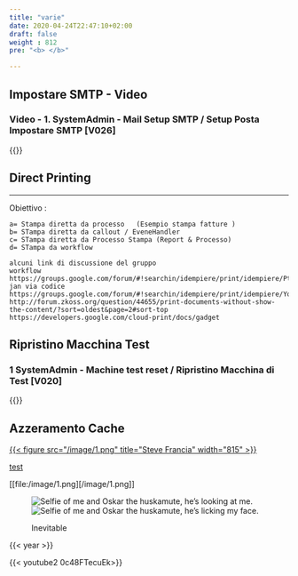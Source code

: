 ```yaml
---
title: "varie"
date: 2020-04-24T22:47:10+02:00
draft: false
weight : 812
pre: "<b> </b>"

---  
```


## Impostare SMTP - Video

### Video - 1. SystemAdmin - Mail Setup SMTP / Setup Posta Impostare SMTP [V026]
{{<youtube Uc94dR-fU4E>}}



##  Direct Printing


---

Obiettivo :

```
a= Stampa diretta da processo   (Esempio stampa fatture )
b= STampa diretta da callout / EveneHandler
c= STampa diretta da Processo Stampa (Report & Processo)
d= STampa da workflow
```

```
alcuni link di discussione del gruppo
workflow https://groups.google.com/forum/#!searchin/idempiere/print/idempiere/PtpIl54QyZo/blNLGVA9i5EJ
jan via codice  https://groups.google.com/forum/#!searchin/idempiere/print/idempiere/YqF39E7CxgQ/GbjkOzEbqNUJ
http://forum.zkoss.org/question/44655/print-documents-without-show-the-content/?sort=oldest&page=2#sort-top
https://developers.google.com/cloud-print/docs/gadget
```

## Ripristino Macchina Test 

### 1 SystemAdmin - Machine test reset / Ripristino Macchina di Test [V020]
{{<youtube _cMkoKRlf9Q>}}


## Azzeramento Cache

[{{< figure src="/image/1.png" title="Steve Francia" width="815"  >}}](/image/1.png)

[test](/image/1.png)

[[file:/image/1.png][/image/1.png]]

<figure class="grid two">
  <img sizes="(min-width: 35em) 1200px, 100vw" srcset="/image/1.png" 
  alt="Selfie of me and Oskar the huskamute, he’s looking at me.">
  <img sizes="(min-width: 35em) 1200px, 100vw" srcset="/image/1.png"   
  alt="Selfie of me and Oskar the huskamute, he’s licking my face.">
  <figcaption>
    <p>Inevitable</p>
  </figcaption>
</figure>

{{< year >}}

{{< youtube2 0c48FTecuEk>}}
